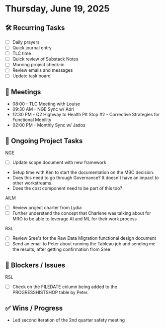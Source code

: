 # Thursday, June 19, 2025

## 🛠️ Recurring Tasks

- [ ] Daily prayers
- [ ] Quick journal entry
- [ ] TLC time
- [ ] Quick review of Substack Notes
- [ ] Morning project check-in
- [ ] Review emails and messages
- [ ] Update task board

## 📅 Meetings

- 08:00 - TLC Meeting with Louise
- 09:30 AM - NGE Sync w/ Adri
- 12:30 PM - Q2 Highway to Health PIt Stop #2 - Corrective Strategies for Functional Mobility
- 02:00 PM - Monthly Sync w/ Jados

## 📝 Ongoing Project Tasks

NGE

- [ ] Update scope document with new framework

- Setup time with Ken to start the documentation on the MBC decision.
- Does this need to go through Governance? It doesn't have an impact to other workstreams.
- Does the cost component need to be part of this too?

AILM

- [ ] Review project charter from Lydia
- [ ] Further understand the concept that Charlene was talking about for MRO to be able to leverage AI and ML for their work process

RSL

- [ ] Review Sree's for the Raw Data Migration functional design document
- [ ] Send an email to Peter about running the Tableau job and sending me the results, after getting confirmation from Sree

## 🚧 Blockers / Issues

RSL

- [ ] Check on the FILEDATE column being added to the PROGRESSHISTSHOP table by Peter.

## ✅ Wins / Progress

- Led second iteration of the 2nd quarter safety meeting
